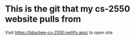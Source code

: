 # This is the git that my cs-2550 website pulls from

Visit https://bbarbee-cs-2550.netlify.app/ to open site
